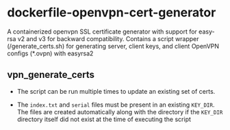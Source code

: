 # dockerfile-openvpn-cert-generator
A containerized openvpn SSL certificate generator with support for easy-rsa v2 and v3 for backward compatibility. Contains a script wrapper (/generate_certs.sh) for generating server, client keys, and client OpenVPN configs (*.ovpn) with easyrsa2

## vpn_generate_certs

* The script can be run multiple times to update an existing set of certs.

* The `index.txt` and `serial` files must be present in an existing `KEY_DIR`. The files are created automatically along with the directory if the `KEY_DIR` directory itself did not exist at the time of executing the script
